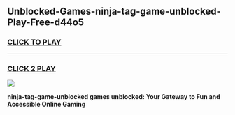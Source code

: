 
## Unblocked-Games-ninja-tag-game-unblocked-Play-Free-d44o5
<h3>
<a href="https://premium76.site?title=ninja-tag-game-unblocked&ref=10A">CLICK TO PLAY</a></h3>
<hr>

<h3>
<a href="https://premium76.site?title=ninja-tag-game-unblocked&ref=10A">CLICK 2 PLAY</a>
  
</h3>

<a href="https://premium76.site?title=ninja-tag-game-unblocked&ref=10A"><img src="https://clearcache.store/games.png"></a>


**ninja-tag-game-unblocked games unblocked: Your Gateway to Fun and Accessible Online Gaming**
